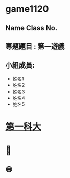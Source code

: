 # game1120

## Name Class No. 

## 專題題目 : 第一遊戲

## 小組成員: 

* 姓名1
* 姓名2
* 姓名3
* 姓名4
* 姓名5

# [第一科大](http://www.nkfust.edu.tw)

# :pig:

## :smile:


